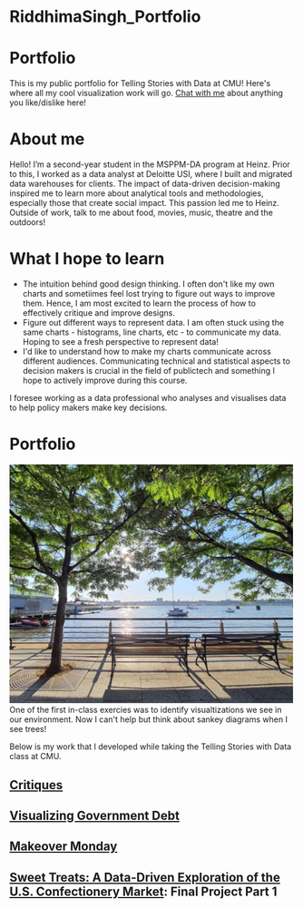 # RiddhimaSingh_Portfolio

# Portfolio
This is my public portfolio for Telling Stories with Data at CMU!  Here's where all my cool visualization work will go. [Chat with me](mailto:riddhims@andrew.cmu.edu) about anything you like/dislike here! 

# About me
Hello!
I’m a second-year student in the MSPPM-DA program at Heinz. Prior to this, I worked as a data analyst at Deloitte USI, where I built and migrated data warehouses for clients. The impact of data-driven decision-making inspired me to learn more about analytical tools and methodologies, especially those that create social impact. This passion led me to Heinz. Outside of work, talk to me about food, movies, music, theatre and the outdoors!

# What I hope to learn
- The intuition behind good design thinking. I often don't like my own charts and sometiimes feel lost trying to figure out ways to improve them. Hence, I am most excited to learn the process of how to effectively critique and improve designs.
- Figure out different ways to represent data. I am often stuck using the same charts - histograms, line charts, etc - to communicate my data. Hoping to see a fresh perspective to represent data!
- I'd like to understand how to make my charts communicate across different audiences. Communicating technical and statistical aspects to decision makers is crucial in the field of publictech and something I hope to actively improve during this course.
  
I foresee working as a data professional who analyses and visualises data to help policy makers make key decisions.  
  
# Portfolio

<img src="trees.jpg" width="500"/>  
One of the first in-class exercies was to identify visualtizations we see in our environment. Now I can't help but think about sankey diagrams when I see trees!

Below is my work that I developed while taking the Telling Stories with Data class at CMU.

## [Critiques](/Critiques)

## [Visualizing Government Debt](/Visualizing_government_debt_using_Tableau.md)

## [Makeover Monday](/makeover_monday.md)

## [Sweet Treats: A Data-Driven Exploration of the U.S. Confectionery Market](final-project-part-one.md): Final Project Part 1
